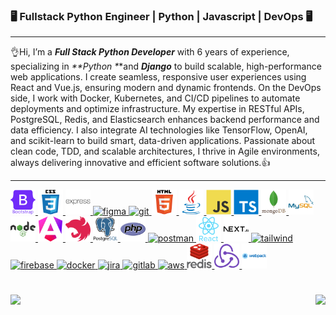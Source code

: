 
### 🖥️ Fullstack Python Engineer | Python | Javascript | DevOps 🖥️

---

👌Hi, I’m a _**Full Stack Python Developer**_ with 6 years of experience, specializing in _**Python *_*and _**Django**_ to build scalable, high-performance web applications. I create seamless, responsive user experiences using React and Vue.js, ensuring modern and dynamic frontends. On the DevOps side, I work with Docker, Kubernetes, and CI/CD pipelines to automate deployments and optimize infrastructure. My expertise in RESTful APIs, PostgreSQL, Redis, and Elasticsearch enhances backend performance and data efficiency. I also integrate AI technologies like TensorFlow, OpenAI, and scikit-learn to build smart, data-driven applications. Passionate about clean code, TDD, and scalable architectures, I thrive in Agile environments, always delivering innovative and efficient software solutions.👍  

---

<div align="center">
  <p align="left"> 
    <a href="https://getbootstrap.com" target="_blank" rel="noreferrer"> 
      <img src="https://raw.githubusercontent.com/devicons/devicon/master/icons/bootstrap/bootstrap-plain-wordmark.svg" alt="bootstrap" width="40" height="40"/> 
    </a>  
    <a href="https://www.w3schools.com/css/" target="_blank" rel="noreferrer"> 
      <img src="https://raw.githubusercontent.com/devicons/devicon/master/icons/css3/css3-original-wordmark.svg" alt="css3" width="40" height="40"/> 
    </a> 
    <a href="https://expressjs.com" target="_blank" rel="noreferrer"> 
      <img src="https://raw.githubusercontent.com/devicons/devicon/master/icons/express/express-original-wordmark.svg" alt="express" width="40" height="40"/> 
    </a> 
    <a href="https://www.figma.com/" target="_blank" rel="noreferrer"> 
      <img src="https://www.vectorlogo.zone/logos/figma/figma-icon.svg" alt="figma" width="40" height="40"/> 
    </a> 
    <a href="https://git-scm.com/" target="_blank" rel="noreferrer">
      <img src="https://www.vectorlogo.zone/logos/git-scm/git-scm-icon.svg" alt="git" width="40" height="40"/>
    </a> 
    <a href="https://www.w3.org/html/" target="_blank" rel="noreferrer"> 
      <img src="https://raw.githubusercontent.com/devicons/devicon/master/icons/html5/html5-original-wordmark.svg" alt="html5" width="40" height="40"/> 
    </a> 
    <a href="https://www.java.com" target="_blank" rel="noreferrer"> 
      <img src="https://raw.githubusercontent.com/devicons/devicon/master/icons/java/java-original.svg" alt="java" width="40" height="40"/> 
    </a> 
    <a href="https://developer.mozilla.org/en-US/docs/Web/JavaScript" target="_blank" rel="noreferrer"> 
      <img src="https://raw.githubusercontent.com/devicons/devicon/master/icons/javascript/javascript-original.svg" alt="javascript" width="40" height="40"/>
    </a> 
    <a href="https://www.typescriptlang.org/" target="_blank" rel="noreferrer"> 
      <img src="https://raw.githubusercontent.com/devicons/devicon/master/icons/typescript/typescript-original.svg" alt="typescript" width="40" height="40"/>
    </a> 
    <a href="https://www.mongodb.com/" target="_blank" rel="noreferrer">
      <img src="https://raw.githubusercontent.com/devicons/devicon/master/icons/mongodb/mongodb-original-wordmark.svg" alt="mongodb" width="40" height="40"/> 
    </a> 
    <a href="https://www.mysql.com/" target="_blank" rel="noreferrer"> 
      <img src="https://raw.githubusercontent.com/devicons/devicon/master/icons/mysql/mysql-original-wordmark.svg" alt="mysql" width="40" height="40"/> 
    </a> 
    <a href="https://nodejs.org" target="_blank" rel="noreferrer">
      <img src="https://raw.githubusercontent.com/devicons/devicon/master/icons/nodejs/nodejs-original-wordmark.svg" alt="nodejs" width="40" height="40"/> 
    </a>
    <a href="https://angular.dev/" target="_blank" rel="noreferrer"> 
      <img src="https://raw.githubusercontent.com/devicons/devicon/master/icons/angular/angular-original.svg" alt="angular" width="40" height="40"/>
    </a> 
    <a href="https://nestjs.com/" target="_blank" rel="noreferrer"> 
      <img src="https://raw.githubusercontent.com/devicons/devicon/master/icons/nestjs/nestjs-original.svg" alt="nestjs" width="40" height="40"/>
    </a> 
     <a href="https://www.postgresql.org/" target="_blank" rel="noreferrer">
      <img src="https://raw.githubusercontent.com/devicons/devicon/master/icons/postgresql/postgresql-original-wordmark.svg" alt="nodejs" width="40" height="40"/> 
    </a>
    <a href="https://www.php.net" target="_blank" rel="noreferrer"> 
      <img src="https://raw.githubusercontent.com/devicons/devicon/master/icons/php/php-original.svg" alt="php" width="40" height="40"/>
    </a> 
    <a href="https://postman.com" target="_blank" rel="noreferrer"> 
      <img src="https://www.vectorlogo.zone/logos/getpostman/getpostman-icon.svg" alt="postman" width="40" height="40"/> 
    </a> 
    <a href="https://reactjs.org/" target="_blank" rel="noreferrer"> 
      <img src="https://raw.githubusercontent.com/devicons/devicon/master/icons/react/react-original-wordmark.svg" alt="react" width="40" height="40"/> 
    </a> 
    <a href="https://nextjs.org/" target="_blank" rel="noreferrer"> 
      <img src="https://raw.githubusercontent.com/devicons/devicon/master/icons/nextjs/nextjs-original-wordmark.svg" alt="react" width="40" height="40"/> 
    </a> 
    <a href="https://tailwindcss.com/" target="_blank" rel="noreferrer"> 
      <img src="https://www.vectorlogo.zone/logos/tailwindcss/tailwindcss-icon.svg" alt="tailwind" width="40" height="40"/> 
    </a> 
    <a href="https://firebase.google.com/" target="_blank" rel="noreferrer">
      <img src="https://www.vectorlogo.zone/logos/firebase/firebase-icon.svg" alt="firebase" width="40" height="40" />
    </a>
    <a href="https://www.docker.com/" target="_blank" rel="noreferrer">
      <img src="https://www.vectorlogo.zone/logos/docker/docker-icon.svg" alt="docker" width="40" height="40" />
    </a>
    <a href="https://www.atlassian.com/software/jira" target="_blank" rel="noreferrer">
      <img src="https://www.vectorlogo.zone/logos/atlassian_jira/atlassian_jira-ar21.svg" alt="jira" width="40" height="40" />
    </a>
    <a href="https://about.gitlab.com/" target="_blank" rel="noreferrer">
      <img src="https://www.vectorlogo.zone/logos/gitlab/gitlab-icon.svg" alt="gitlab" width="40" height="40" />
    </a>
     <a href="https://aws.amazon.com/" target="_blank" rel="noreferrer">
      <img src="https://www.vectorlogo.zone/logos/amazon_aws/amazon_aws-ar21.svg" alt="aws" width="40" height="40" />
    </a>
    <a href="https://redis.io" target="_blank" rel="noreferrer">
      <img src="https://raw.githubusercontent.com/devicons/devicon/master/icons/redis/redis-original-wordmark.svg" alt="redis" width="40" height="40" />
    </a>
    <a href="https://redux.js.org" target="_blank" rel="noreferrer">
      <img src="https://raw.githubusercontent.com/devicons/devicon/master/icons/redux/redux-original.svg" alt="redux" width="40" height="40" />
    </a>
    <a href="https://webpack.js.org" target="_blank" rel="noreferrer">
      <img src="https://raw.githubusercontent.com/devicons/devicon/d00d0969292a6569d45b06d3f350f463a0107b0d/icons/webpack/webpack-original-wordmark.svg" alt="webpack" width="40" height="40" />
    </a>
  </p>
</div>

<h1 align="center"></h1>
<img align="left" height="150px" src="https://github-readme-stats.vercel.app/api?username=0-LuckyPenny&show_icons=true&count_private=true&theme=algolia"/>
<img align="right" height="150px" src="https://github-readme-stats.vercel.app/api/top-langs/?username=0-LuckyPenny&layout=compact&theme=algolia&count_private=true" /> 
<img height="150px" />
<br/>  

